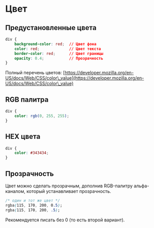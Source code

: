 # Цвет

## Предустановленные цвета

```css
div {
    background-color: red;  // Цвет фона
    color: red;             // Цвет текста
    border-color: red;      // Цвет границы
    opacity: 0.4;           // Прозрачность
}
```

Полный перечень цветов: [https://developer.mozilla.org/en-US/docs/Web/CSS/color\_value](https://developer.mozilla.org/en-US/docs/Web/CSS/color\_value)

## RGB палитра

```css
div {
    color: rgb(0, 255, 255);
}
```

## HEX цвета

```css
div {
    color: #343434;
}
```

## Прозрачность

Цвет можно сделать прозрачным, дополнив RGB-палитру альфа-каналом, который устанавливает прозрачность.

```css
/* один и тот же цвет */
rgba(115, 170, 200, 0.5);
rgba(115, 170, 200, .5);
```

Рекомендуется писать без 0 (то есть второй вариант).
